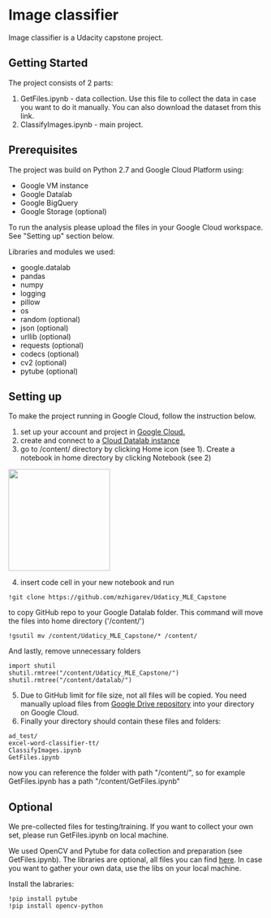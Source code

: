 # Image classifier
Image classifier is a Udacity capstone project.


## Getting Started

The project consists of 2 parts:
1) GetFiles.ipynb - data collection. Use this file to collect the data in case you want to do it manually. You can also download the dataset from this link. 
2) ClassifyImages.ipynb - main project. 



## Prerequisites

The project was build on Python 2.7 and Google Cloud Platform using:
- Google VM instance
- Google Datalab
- Google BigQuery
- Google Storage (optional)

To run the analysis please upload the files in your Google Cloud workspace. See "Setting up" section below. 

Libraries and modules we used:
- google.datalab
- pandas
- numpy
- logging
- pillow
- os
- random (optional)
- json (optional)
- urllib (optional)
- requests (optional)
- codecs (optional)
- cv2 (optional)
- pytube (optional)



## Setting up

To make the project running in Google Cloud, follow the instruction below.
1) set up your account and project in [Google Cloud.](https://cloud.google.com/)
2) create and connect to a [Cloud Datalab instance](https://cloud.google.com/datalab/docs/quickstarts#create_and_connect_to_a_cloud_datalab_instance)
3) go to /content/ directory by clicking Home icon (see 1). Create a notebook in home directory by clicking Notebook (see 2) 

<a><img src="http://image.prntscr.com/image/5ff4430c4e7b4bf7bedbb942c5d92a1c.png" height="200"></a>

4) insert code cell in your new notebook and run
```
!git clone https://github.com/mzhigarev/Udaticy_MLE_Capstone
```
to copy GitHub repo to your Google Datalab folder. This command will move the files into home directory ('/content/')

```
!gsutil mv /content/Udaticy_MLE_Capstone/* /content/
```
And lastly, remove unnecessary folders
```
import shutil
shutil.rmtree("/content/Udaticy_MLE_Capstone/")
shutil.rmtree("/content/datalab/")
```
5) Due to GitHub limit for file size, not all files will be copied. You need manually upload files from [Google Drive repository](https://drive.google.com/open?id=0B_MIut4tVCU4Z2JyQzN5cGZ5ejQ) into your directory on Google Cloud.
6) Finally your directory should contain these files and folders: 
```
ad_test/
excel-word-classifier-tt/
ClassifyImages.ipynb
GetFiles.ipynb
```
now you can reference the folder with path "/content/", so for example GetFiles.ipynb has a path "/content/GetFiles.ipynb"



## Optional
We pre-collected files for testing/training. If you want to collect your own set, please run GetFiles.ipynb on local machine. 


We used OpenCV and Pytube for data collection and preparation (see GetFiles.ipynb). The libraries are optional, all files you can find [here](https://github.com/mzhigarev/Udaticy_MLE_Capstone/excel-word-classifier-tt/). In case you want to gather your own data, use the libs on your local machine. 

Install the labraries:
```
!pip install pytube
!pip install opencv-python
```

